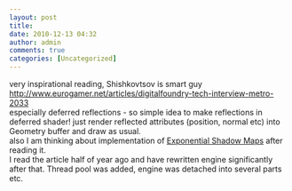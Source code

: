 ```yaml
---
layout: post
title:
date: 2010-12-13 04:32
author: admin
comments: true
categories: [Uncategorized]
---
```

 very inspirational reading, Shishkovtsov is smart guy <a href="http://www.eurogamer.net/articles/digitalfoundry-tech-interview-metro-2033">http://www.eurogamer.net/articles/digitalfoundry-tech-interview-metro-2033</a> <br />  especially deferred reflections - so simple idea to make reflections in deferred shader! just render reflected attributes (position, normal etc) into Geometry buffer and draw as usual.  <br />  also I am thinking about implementation of <a href="http://www.thomasannen.com/pub/gi2008esm.pdf">Exponential Shadow Maps</a> after reading it.  <br />  I read the article half of year ago and have rewritten engine significantly after that. Thread pool was added, engine was detached  into several parts etc.

